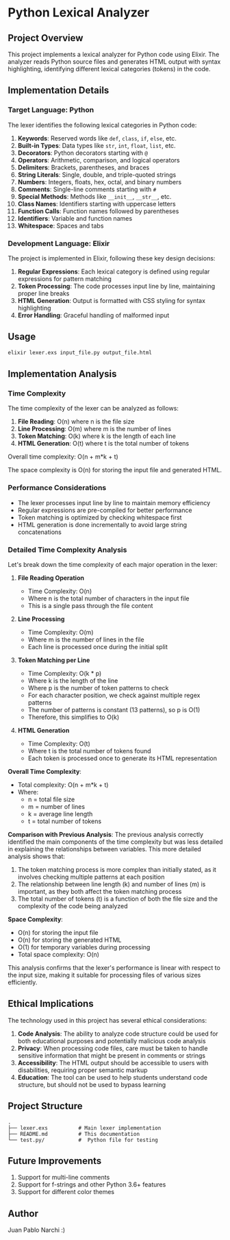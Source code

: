 # Python Lexical Analyzer

## Project Overview
This project implements a lexical analyzer for Python code using Elixir. The analyzer reads Python source files and generates HTML output with syntax highlighting, identifying different lexical categories (tokens) in the code.

## Implementation Details

### Target Language: Python
The lexer identifies the following lexical categories in Python code:

1. **Keywords**: Reserved words like `def`, `class`, `if`, `else`, etc.
2. **Built-in Types**: Data types like `str`, `int`, `float`, `list`, etc.
3. **Decorators**: Python decorators starting with `@`
4. **Operators**: Arithmetic, comparison, and logical operators
5. **Delimiters**: Brackets, parentheses, and braces
6. **String Literals**: Single, double, and triple-quoted strings
7. **Numbers**: Integers, floats, hex, octal, and binary numbers
8. **Comments**: Single-line comments starting with `#`
9. **Special Methods**: Methods like `__init__`, `__str__`, etc.
10. **Class Names**: Identifiers starting with uppercase letters
11. **Function Calls**: Function names followed by parentheses
12. **Identifiers**: Variable and function names
13. **Whitespace**: Spaces and tabs

### Development Language: Elixir
The project is implemented in Elixir, following these key design decisions:

1. **Regular Expressions**: Each lexical category is defined using regular expressions for pattern matching
2. **Token Processing**: The code processes input line by line, maintaining proper line breaks
3. **HTML Generation**: Output is formatted with CSS styling for syntax highlighting
4. **Error Handling**: Graceful handling of malformed input

## Usage

```bash
elixir lexer.exs input_file.py output_file.html
```

## Implementation Analysis

### Time Complexity
The time complexity of the lexer can be analyzed as follows:

1. **File Reading**: O(n) where n is the file size
2. **Line Processing**: O(m) where m is the number of lines
3. **Token Matching**: O(k) where k is the length of each line
4. **HTML Generation**: O(t) where t is the total number of tokens

Overall time complexity: O(n + m*k + t)

The space complexity is O(n) for storing the input file and generated HTML.

### Performance Considerations
- The lexer processes input line by line to maintain memory efficiency
- Regular expressions are pre-compiled for better performance
- Token matching is optimized by checking whitespace first
- HTML generation is done incrementally to avoid large string concatenations

### Detailed Time Complexity Analysis

Let's break down the time complexity of each major operation in the lexer:

1. **File Reading Operation**
   - Time Complexity: O(n)
   - Where n is the total number of characters in the input file
   - This is a single pass through the file content

2. **Line Processing**
   - Time Complexity: O(m)
   - Where m is the number of lines in the file
   - Each line is processed once during the initial split

3. **Token Matching per Line**
   - Time Complexity: O(k * p)
   - Where k is the length of the line
   - Where p is the number of token patterns to check
   - For each character position, we check against multiple regex patterns
   - The number of patterns is constant (13 patterns), so p is O(1)
   - Therefore, this simplifies to O(k)

4. **HTML Generation**
   - Time Complexity: O(t)
   - Where t is the total number of tokens found
   - Each token is processed once to generate its HTML representation

**Overall Time Complexity**:
- Total complexity: O(n + m*k + t)
- Where:
  - n = total file size
  - m = number of lines
  - k = average line length
  - t = total number of tokens

**Comparison with Previous Analysis**:
The previous analysis correctly identified the main components of the time complexity but was less detailed in explaining the relationships between variables. This more detailed analysis shows that:

1. The token matching process is more complex than initially stated, as it involves checking multiple patterns at each position
2. The relationship between line length (k) and number of lines (m) is important, as they both affect the token matching process
3. The total number of tokens (t) is a function of both the file size and the complexity of the code being analyzed

**Space Complexity**:
- O(n) for storing the input file
- O(n) for storing the generated HTML
- O(1) for temporary variables during processing
- Total space complexity: O(n)

This analysis confirms that the lexer's performance is linear with respect to the input size, making it suitable for processing files of various sizes efficiently.

## Ethical Implications

The technology used in this project has several ethical considerations:

1. **Code Analysis**: The ability to analyze code structure could be used for both educational purposes and potentially malicious code analysis
2. **Privacy**: When processing code files, care must be taken to handle sensitive information that might be present in comments or strings
3. **Accessibility**: The HTML output should be accessible to users with disabilities, requiring proper semantic markup
4. **Education**: The tool can be used to help students understand code structure, but should not be used to bypass learning

## Project Structure

```
.
├── lexer.exs          # Main lexer implementation
├── README.md          # This documentation
└── test.py/           #  Python file for testing
```

## Future Improvements

1. Support for multi-line comments
2. Support for f-strings and other Python 3.6+ features
3. Support for different color themes

## Author
Juan Pablo Narchi :)

